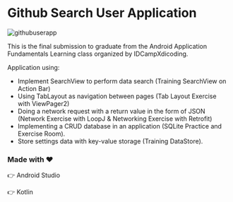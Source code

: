 # Github Search User Application

![githubuserapp](https://user-images.githubusercontent.com/108212568/220532440-55d5e947-d21f-4663-b5df-e3425ada85c0.jpg)

This is the final submission to graduate from the Android Application Fundamentals Learning class organized by IDCampXdicoding.

Application using:
- Implement SearchView to perform data search (Training SearchView on Action Bar)
- Using TabLayout as navigation between pages (Tab Layout Exercise with ViewPager2)
- Doing a network request with a return value in the form of JSON (Network Exercise with LoopJ & Networking Exercise with Retrofit)
- Implementing a CRUD database in an application (SQLite Practice and Exercise Room).
- Store settings data with key-value storage (Training DataStore).


### Made with :heart:

:point_right: Android Studio

:point_right: Kotlin
